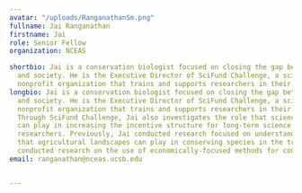 ```yaml
---
avatar: "/uploads/RanganathanSm.png"
fullname: Jai Ranganathan
firstname: Jai
role: Senior Fellow
organization: NCEAS

shortbio: Jai is a conservation biologist focused on closing the gap between science
  and society. He is the Executive Director of SciFund Challenge, a scientist-based
  nonprofit organization that trains and supports researchers in their science outreach.
longbio: Jai is a conservation biologist focused on closing the gap between science
  and society. He is the Executive Director of SciFund Challenge, a scientist-based
  nonprofit organization that trains and supports researchers in their science outreach.
  Through SciFund Challenge, Jai also investigates the role that science crowdfunding
  can play in increasing the incentive structure for long-term science outreach by
  researchers. Previously, Jai conducted research focused on understanding the role
  that agricultural landscapes can play in conserving species in the tropics. He additionally
  conducted research on the use of economically-focused methods for conservation planning.
email: ranganathan@nceas.ucsb.edu


---
```


